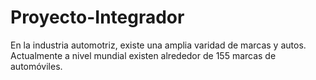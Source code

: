 # Proyecto-Integrador
En la industria automotriz, existe una amplia varidad de marcas y autos. Actualmente a nivel mundial existen alrededor de 155 marcas de automóviles. 
